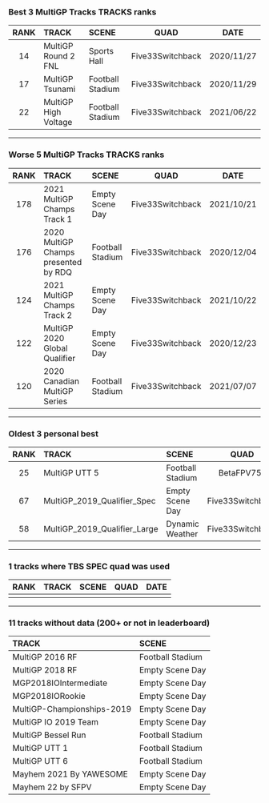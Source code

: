 ### Best 3 MultiGP Tracks TRACKS ranks
|RANK|TRACK|SCENE|QUAD|DATE|
|:---:|:---|:---|:---:|:---:|
|14|MultiGP Round 2 FNL|Sports Hall|Five33Switchback|2020/11/27|
|17|MultiGP Tsunami|Football Stadium|Five33Switchback|2020/11/29|
|22|MultiGP High Voltage|Football Stadium|Five33Switchback|2021/06/22|
---
### Worse 5 MultiGP Tracks TRACKS ranks
|RANK|TRACK|SCENE|QUAD|DATE|
|:---:|:---|:---|:---:|:---:|
|178|2021 MultiGP Champs Track 1|Empty Scene Day|Five33Switchback|2021/10/21|
|176|2020 MultiGP Champs presented by RDQ|Football Stadium|Five33Switchback|2020/12/04|
|124|2021 MultiGP Champs Track 2|Empty Scene Day|Five33Switchback|2021/10/22|
|122|MultiGP 2020 Global Qualifier|Empty Scene Day|Five33Switchback|2020/12/23|
|120|2020 Canadian MultiGP Series|Football Stadium|Five33Switchback|2021/07/07|
---
### Oldest 3 personal best
|RANK|TRACK|SCENE|QUAD|DATE|
|:---:|:---|:---|:---:|:---:|
|25|MultiGP UTT 5|Football Stadium|BetaFPV75x|2020/06/13|
|67|MultiGP_2019_Qualifier_Spec|Empty Scene Day|Five33Switchback|2020/11/02|
|58|MultiGP_2019_Qualifier_Large|Dynamic Weather|Five33Switchback|2020/11/24|
---
### 1 tracks where TBS SPEC quad was used
|RANK|TRACK|SCENE|QUAD|DATE|
|:---:|:---|:---|:---:|:---:|
||||||
---
### 11 tracks without data (200+ or not in leaderboard)
|TRACK|SCENE|
|:---|:---|
|MultiGP 2016 RF|Football Stadium|
|MultiGP 2018 RF|Empty Scene Day|
|MGP2018IOIntermediate|Empty Scene Day|
|MGP2018IORookie|Empty Scene Day|
|MultiGP-Championships-2019|Empty Scene Day|
|MultiGP IO 2019 Team|Empty Scene Day|
|MultiGP Bessel Run|Football Stadium|
|MultiGP UTT 1|Football Stadium|
|MultiGP UTT 6|Football Stadium|
|Mayhem 2021 By YAWESOME|Empty Scene Day|
|Mayhem 22 by SFPV|Empty Scene Day|
